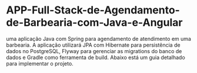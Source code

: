 # APP-Full-Stack-de-Agendamento-de-Barbearia-com-Java-e-Angular
uma aplicação Java com Spring para agendamento de atendimento em uma barbearia. A aplicação utilizará JPA com Hibernate para persistência de dados no PostgreSQL, Flyway para gerenciar as migrations do banco de dados e Gradle como ferramenta de build. Abaixo está um guia detalhado para implementar o projeto.
